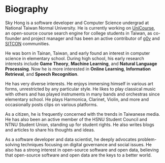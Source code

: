 # Biography

Sky Hong is a software developer and Computer Science undergrad at National Taiwan Normal University. He is currently working on [UniCourse](https://unicourse.tw), an open-source course search engine for college students in Taiwan, as co-founder and project manager and has been an active contributor of [g0v](https://g0v.tw) and [SITCON](https://sitcon.org) communities. 

He was born in Tainan, Taiwan, and early found an interest in computer science in elementary school. During high school, his early research interests include **Game Theory**, **Machine Learning**, and **Natural Language Processing**. Now he is more interested in **Online Learning**, **Information Retrieval**, and **Speech Recognition**. 

He has very diverse interests. He enjoys immersing himself in various art forms, unrestricted by any particular style. He likes to play classical music with others and has played instruments in many bands and orchestras since elementary school. He plays Harmonica, Clarinet, Violin, and more and occasionally posts clips on various platforms.

As a citizen, he is frequently concerned with the trends in Taiwanese media. He has also been an active member of the HSNU Student Council and NTNU Student Union, standing up for student rights. He also writes blogs and articles to share his thoughts and ideas.

As a software developer and data scientist, he deeply advocates problem-solving techniques focusing on digital governance and social issues. He also has a strong interest in open-source software and open data, believing that open-source software and open data are the keys to a better world.